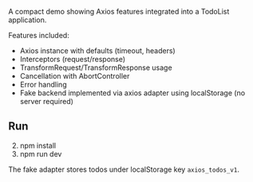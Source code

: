 
A compact demo showing Axios features integrated into a TodoList application.

Features included:
- Axios instance with defaults (timeout, headers)
- Interceptors (request/response)
- TransformRequest/TransformResponse usage
- Cancellation with AbortController
- Error handling
- Fake backend implemented via axios adapter using localStorage (no server required)

## Run
2. npm install
3. npm run dev

The fake adapter stores todos under localStorage key `axios_todos_v1`.
